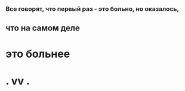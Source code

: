 ### Все говорят, что первый раз - это больно, но оказалось, 
## что на самом деле 
# это больнее
# . vv . 
